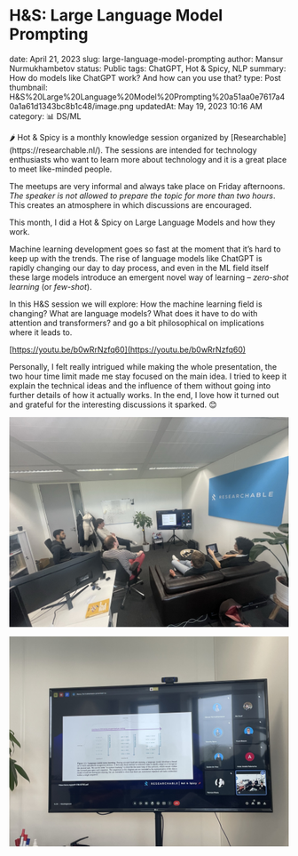 # H&S: Large Language Model Prompting

date: April 21, 2023
slug: large-language-model-prompting
author: Mansur Nurmukhambetov
status: Public
tags: ChatGPT, Hot & Spicy, NLP
summary: How do models like ChatGPT work? And how can you use that?
type: Post
thumbnail: H&S%20Large%20Language%20Model%20Prompting%20a51aa0e7617a40a1a61d1343bc8b1c48/image.png
updatedAt: May 19, 2023 10:16 AM
category: 📊 DS/ML

<aside>
🌶️ Hot & Spicy is a monthly knowledge session organized by [Researchable](https://researchable.nl/). The sessions are intended for technology enthusiasts who want to learn more about technology and it is a great place to meet like-minded people.

The meetups are very informal and always take place on Friday afternoons. _The speaker is not allowed to prepare the topic for more than two hours_. This creates an atmosphere in which discussions are encouraged.

</aside>

This month, I did a Hot & Spicy on Large Language Models and how they work.

Machine learning development goes so fast at the moment that it’s hard to keep up with the trends. The rise of language models like ChatGPT is rapidly changing our day to day process, and even in the ML field itself these large models introduce an emergent novel way of learning – _zero-shot learning_ (or _few-shot_).

In this H&S session we will explore: How the machine learning field is changing? What are language models? What does it have to do with attention and transformers? and go a bit philosophical on implications where it leads to.

[https://youtu.be/b0wRrNzfq60](https://youtu.be/b0wRrNzfq60)

Personally, I felt really intrigued while making the whole presentation, the two hour time limit made me stay focused on the main idea. I tried to keep it explain the technical ideas and the influence of them without going into further details of how it actually works. In the end, I love how it turned out and grateful for the interesting discussions it sparked. 😊

![IMG_1946 (1).JPEG](<H&S%20Large%20Language%20Model%20Prompting%20a51aa0e7617a40a1a61d1343bc8b1c48/IMG_1946_(1).jpeg>)

![IMG_1945 (1).JPEG](<H&S%20Large%20Language%20Model%20Prompting%20a51aa0e7617a40a1a61d1343bc8b1c48/IMG_1945_(1).jpeg>)
